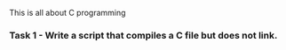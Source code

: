 This is all about C programming
### Task 1 - Write a script that compiles a C file but does not link.
